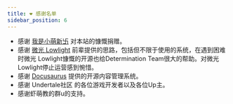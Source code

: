 ```yaml
---
title: ❤ 感谢名单
sidebar_position: 6
---
```


- 感谢 [我是小萌新卐](https://space.bilibili.com/432668032) 对本站的慷慨捐赠。
- 感谢 [微光 Lowlight](https://lowi.ro/) 前辈提供的思路，包括但不限于使用的系统，在遇到困难时微光 Lowlight慷慨的开源也给Determination Team很大的帮助。对微光 Lowlight停止运营感到惋惜。
- 感谢 [Docusaurus](https://docusaurus.io/zh-CN) 提供的开源内容管理系统。
- 感谢 Undertale社区 的各位游戏开发者以及各位Up主。
- 感谢虾萌教的群u的支持。
